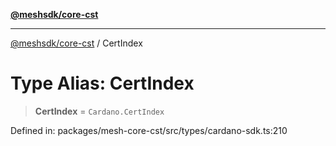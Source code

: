 [**@meshsdk/core-cst**](../README.md)

***

[@meshsdk/core-cst](../globals.md) / CertIndex

# Type Alias: CertIndex

> **CertIndex** = `Cardano.CertIndex`

Defined in: packages/mesh-core-cst/src/types/cardano-sdk.ts:210
